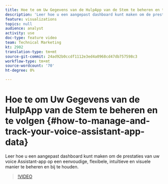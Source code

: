 ```yaml
---
title: Hoe te om Uw Gegevens van de HulpApp van de Stem te beheren en te volgen
description: 'Leer hoe u een aangepast dashboard kunt maken om de prestaties van uw voice Assistant-app op een eenvoudige, flexibele, intuïtieve en visuele manier te beheren en bij te houden. '
feature: visualizations
topics: null
audience: analyst
activity: use
doc-type: feature video
team: Technical Marketing
kt: 2902
translation-type: tm+mt
source-git-commit: 24ad92b0ccdf1112e3ed4a0968cd47db757598c3
workflow-type: tm+mt
source-wordcount: '70'
ht-degree: 0%

---
```



# Hoe te om Uw Gegevens van de HulpApp van de Stem te beheren en te volgen {#how-to-manage-and-track-your-voice-assistant-app-data}

Leer hoe u een aangepast dashboard kunt maken om de prestaties van uw voice Assistant-app op een eenvoudige, flexibele, intuïtieve en visuele manier te beheren en bij te houden.

>[!VIDEO](https://video.tv.adobe.com/v/27224/?quality=9)
